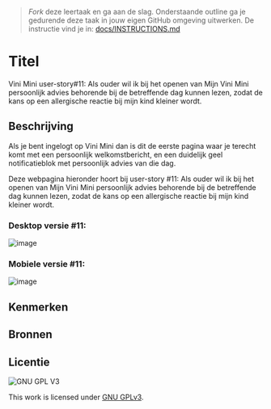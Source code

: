 > _Fork_ deze leertaak en ga aan de slag. 
Onderstaande outline ga je gedurende deze taak in jouw eigen GitHub omgeving uitwerken. 
De instructie vind je in: [docs/INSTRUCTIONS.md](docs/INSTRUCTIONS.md)

# Titel
<!-- Geef je project een titel en schrijf in één zin wat het is -->
Vini Mini user-story#11: Als ouder wil ik bij het openen van Mijn Vini Mini persoonlijk advies behorende bij de betreffende dag kunnen lezen, zodat de kans op een allergische reactie bij mijn kind kleiner wordt.

## Beschrijving
<!-- In de Beschrijving staat hoe je project er uit ziet, hoe het werkt en wat je er mee kan. -->

Als je bent ingelogt op Vini Mini dan is dit de eerste pagina waar je terecht komt met een persoonlijk welkomstbericht, en een duidelijk geel notificatieblok met persoonlijk advies van die dag.

<!-- Voeg een mooie poster visual toe 📸 -->

Deze webpagina hieronder hoort bij user-story #11: Als ouder wil ik bij het openen van Mijn Vini Mini persoonlijk advies behorende bij de betreffende dag kunnen lezen, zodat de kans op een allergische reactie bij mijn kind kleiner wordt.

### Desktop versie #11:
![image](https://user-images.githubusercontent.com/101579892/203982716-4fbd715a-6f9d-433c-abe3-524e3fd6dfdd.png)

### Mobiele versie #11:
![image](https://user-images.githubusercontent.com/101579892/203982579-c701e38e-004b-456d-8687-d03bc534b085.png)

<!-- Voeg een link toe naar Github Pages 🌐-->

## Kenmerken
<!-- Bij Kenmerken staat welke technieken zijn gebruikt en hoe. Wat is de HTML structuur? Wat zijn de belangrijkste dingen in CSS? Wat is er met Javascript gedaan en hoe? Misschien heb je een framwork of library gebruikt? -->

## Bronnen

## Licentie

![GNU GPL V3](https://www.gnu.org/graphics/gplv3-127x51.png)

This work is licensed under [GNU GPLv3](./LICENSE).

